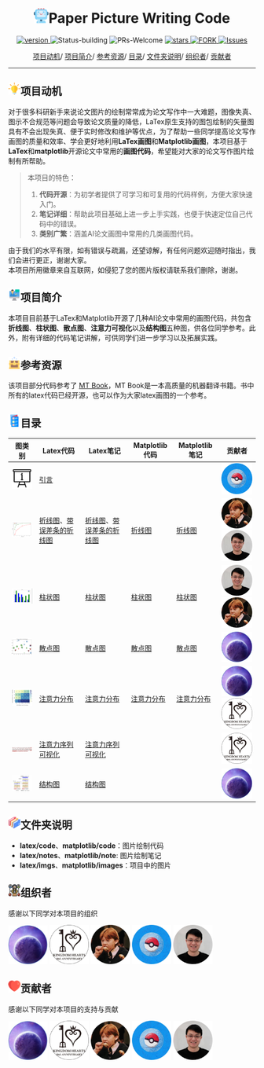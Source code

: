 <p align="center">
<h1 align="center"> <img src="./latex/imgs/icon/ai.png" width="30" />Paper Picture Writing Code</h1>
</p>


<p align="center">
  	<a href="https://img.shields.io/badge/version-v0.1.0-blue">
      <img alt="version" src="https://img.shields.io/badge/version-v0.1.0-blue?color=FF8000?color=009922" />
    </a>
  <a >
       <img alt="Status-building" src="https://img.shields.io/badge/Status-building-blue" />
  	</a>
  <a >
       <img alt="PRs-Welcome" src="https://img.shields.io/badge/PRs-Welcome-red" />
  	</a>
   	<a href="https://github.com/MLNLP-World/Paper-Picture-Writing-Code/stargazers">
       <img alt="stars" src="https://img.shields.io/github/stars/MLNLP-World/Paper-Picture-Writing-Code" />
  	</a>
  	<a href="https://github.com/MLNLP-World/Paper_Writing_Tips/network/members">
       <img alt="FORK" src="https://img.shields.io/github/forks/MLNLP-World/Paper-Picture-Writing-Code?color=FF8000" />
  	</a>
    <a href="https://github.com/MLNLP-World/Paper-Picture-Writing-Code/issues">
      <img alt="Issues" src="https://img.shields.io/github/issues/MLNLP-World/Paper-Picture-Writing-Code?color=0088ff"/>
    </a>
    <br />
</p>

<div align="center">
<p align="center">
  <a href="#项目动机">项目动机</a>/
  <a href="#项目简介">项目简介</a>/
  <a href="#参考资源">参考资源</a>/
  <a href="#目录">目录</a>/
  <a href="#文件夹说明">文件夹说明</a>/
  <a href="#组织者">组织者</a>/
  <a href="#贡献者">贡献者</a>
</p>
</div>



---

## <img src="./latex/imgs/icon/motivation.png" width="25" />项目动机

对于很多科研新手来说论文图片的绘制常常成为论文写作中一大难题，图像失真、图示不合规范等问题会导致论文质量的降低，LaTex原生支持的图包绘制的矢量图具有不会出现失真、便于实时修改和维护等优点，为了帮助一些同学提高论文写作画图的质量和效率、学会更好地利用**LaTex画图**和**Matplotlib画图**，本项目基于**LaTex**和**matplotlib**开源论文中常用的**画图代码**，希望能对大家的论文写作图片绘制有所帮助。

>本项目的特色：
>1. **代码开源**：为初学者提供了可学习和可复用的代码样例，方便大家快速入门。
>2. **笔记详细**：帮助此项目基础上进一步上手实践，也便于快速定位自己代码中的错误。 
>3. **类别广繁**：涵盖AI论文画图中常用的几类画图代码。


由于我们的水平有限，如有错误与疏漏，还望谅解，有任何问题欢迎随时指出，我们会进行更正，谢谢大家。     
本项目所用徽章来自互联网，如侵犯了您的图片版权请联系我们删除，谢谢。

## <img src="./latex/imgs/icon/intro.png" width="25" />项目简介

本项目目前基于LaTex和Matplotlib开源了几种AI论文中常用的画图代码，共包含**折线图**、**柱状图**、**散点图**、**注意力可视化**以及**结构图**五种图，供各位同学参考。此外，附有详细的代码笔记讲解，可供同学们进一步学习以及拓展实践。


## <img src="./latex/imgs/icon/resource.png" width="25" />参考资源

该项目部分代码参考了 [MT Book](https://github.com/NiuTrans/MTBook)，MT Book是一本高质量的机器翻译书籍。书中所有的latex代码已经开源，也可以作为大家latex画图的一个参考。

## <img src="./latex/imgs/icon/catalogue.png" width="25" />目录


| 图类别                                                       | Latex代码                                                    | Latex笔记                                                    | Matplotlib代码                               | Matplotlib笔记                                | 贡献者                                                       |
| ------------------------------------------------------------ | ------------------------------------------------------------ | ------------------------------------------------------------ | -------------------------------------------- | --------------------------------------------- | ------------------------------------------------------------ |
| <img src="./matplotlib/imgs/category/intro.png" width="100" /> | [引言](./README.md)                                          |                                                              |                                              |                                               | <a href="https://github.com/YudiZh">  <img src="./matplotlib/imgs/profile/yudi_zhang.jpg"  width="80" /></a> |
| <img src="./matplotlib/imgs/category/line_chart.png" width="100" /> | [折线图](./latex/code/line_chart.tex)、[带误差条的折线图](./latex/code/line_chart_with_error_bar.tex) | [折线图](./latex/notes/line_chart.pdf)、[带误差条的折线图](./latex/notes/line_chart_with_error_bar.pdf) | [折线图](./matplotlib/code/line_chart.py)    | [折线图](./matplotlib/notes/line_chart.md)    | <a href="https://github.com/JoeYing1019">  <img src="./matplotlib/imgs/profile/shijue_huang.jpg"  width="80" /></a><a href="https://github.com/yizhen20133868"><img src="./matplotlib/imgs/profile/libo_qin.jpg"  width="80" /></a> |
| <img src="./matplotlib/imgs/category/bar_chart.png" width="100" /> | [柱状图](./latex/code/histogram.tex)                         | [柱状图](./latex/notes/histogram-latex.pdf)                  | [柱状图](./matplotlib/code/bar_chart.py)     | [柱状图](./matplotlib/notes/bar_chart.md)     | <a href="https://github.com/yizhen20133868">  <img src="./matplotlib/imgs/profile/libo_qin.jpg"  width="80" /></a><a href="https://github.com/JoeYing1019">  <img src="./matplotlib/imgs/profile/shijue_huang.jpg"  width="80" /></a> |
| <img src="./matplotlib/imgs/category/scatter_matplotlab.jpg" width="100" /> | [散点图](./latex/code/scatter_diagram.tex)                   | [散点图](./latex/notes/scatter_diagram.md)                   | [散点图](./matplotlib/code/scatter_chart.py) | [散点图](./matplotlib/notes/scatter_chart.md) | <a href="https://github.com/libeineu">  <img src="./matplotlib/imgs/profile/bei_li.jpg"  width="80" /></a> |
| <img src="./matplotlib/imgs/category/attention.png" width="100" /> | [注意力分布](./latex/code/attention_distribution.tex)        | [注意力分布](./latex/code/attention_distribution.tex)        | [注意力分布](./matplotlib/code/attention.py) | [注意力分布](./matplotlib/notes/attention.md) | <a href="https://github.com/libeineu">  <img src="./matplotlib/imgs/profile/bei_li.jpg"  width="80" /></a><a href="https://github.com/SivilTaram">  <img src="./matplotlib/imgs/profile/qian_liu.jpg"  width="80" /></a> |
| <img src="./latex/imgs/category/text_attention.png" width="100" /> | [注意力序列可视化](./latex/code/text_attention.tex)          | [注意力序列可视化](./latex/notes/text_attention.md)          |                                              |                                               | <a href="https://github.com/SivilTaram">  <img src="./latex/imgs/profile/qian_liu.jpg"  width="80" /></a> |
| <img src="./latex/imgs/category/struct.png" width="100" />   | [结构图](./latex/code/transformer.tex)                       | [结构图](./latex/notes/transformer.md)                       |                                              |                                               | <a href="https://github.com/libeineu">  <img src="./latex/imgs/profile/bei_li.jpg"  width="80" /></a> |



## <img src="./latex/imgs/icon/folders.png" width="25" />文件夹说明


- **latex/code**、**matplotlib/code**：图片绘制代码
- **latex/notes**、**matplotlib/note**: 图片绘制笔记
- **latex/imgs**、**matplotlib/images**：项目中的图片


## <img src="./latex/imgs/icon/organizer.png" width="25" />组织者
感谢以下同学对本项目的组织

<a href="https://github.com/libeineu">  <img src="./latex/imgs/profile/bei_li.jpg"  width="80" /></a>
<a href="https://github.com/SivilTaram">  <img src="./latex/imgs/profile/qian_liu.jpg"  width="80" /></a>
<a href="https://github.com/JoeYing1019">  <img src="./latex/imgs/profile/shijue_huang.jpg"  width="80" /></a>
<a href="https://github.com/YudiZh">  <img src="./latex/imgs/profile/yudi_zhang.jpg"  width="80" /></a>
<a href="https://github.com/yizhen20133868">  <img src="./latex/imgs/profile/libo_qin.jpg"  width="80" /></a>



## <img src="./latex/imgs/icon/heart.png" width="25" />贡献者
感谢以下同学对本项目的支持与贡献

<a href="https://github.com/libeineu">  <img src="./latex/imgs/profile/bei_li.jpg"  width="80" /></a>
<a href="https://github.com/SivilTaram">  <img src="./latex/imgs/profile/qian_liu.jpg"  width="80" /></a>
<a href="https://github.com/JoeYing1019">  <img src="./latex/imgs/profile/shijue_huang.jpg"  width="80" /></a>
<a href="https://github.com/YudiZh">  <img src="./latex/imgs/profile/yudi_zhang.jpg"  width="80" /></a>
<a href="https://github.com/yizhen20133868">  <img src="./latex/imgs/profile/libo_qin.jpg"  width="80" /></a>

